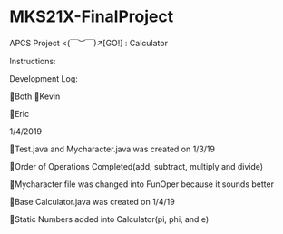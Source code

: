 # MKS21X-FinalProject

APCS Project <(￣︶￣)↗[GO!] : Calculator

Instructions:

Development Log: 

🌸Both
🎲Kevin

🎋Eric

 1/4/2019
 
 🌸Test.java and Mycharacter.java was created on 1/3/19
 
 🎲Order of Operations Completed(add, subtract, multiply and divide)
 
 🎲Mycharacter file was changed into FunOper because it sounds better
 
 🌸Base Calculator.java was created on 1/4/19
 
 🎋Static Numbers added into Calculator(pi, phi, and e)
 

